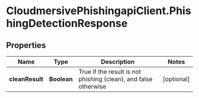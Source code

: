# CloudmersivePhishingapiClient.PhishingDetectionResponse

## Properties
Name | Type | Description | Notes
------------ | ------------- | ------------- | -------------
**cleanResult** | **Boolean** | True if the result is not phishing (clean), and false otherwise | [optional] 



